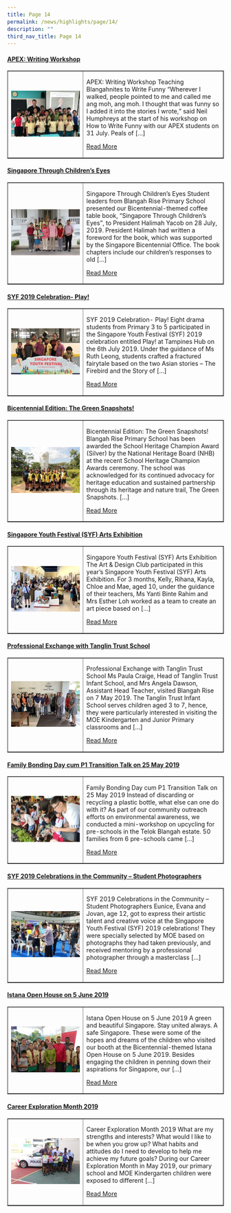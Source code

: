 ```yaml
---
title: Page 14
permalink: /news/highlights/page/14/
description: ""
third_nav_title: Page 14
---
```

<h4><strong><a href="/2019/10/08/apex-writing-workshop/" rel="bookmark">APEX: Writing Workshop</a></strong></h4>
<table style="border-collapse: collapse; width: 100%;" border="1">
<tbody>
<tr>
<td style="width: 35%;"><a href="/2019/10/08/apex-writing-workshop/"><img src="/images/h141.jpeg"></a></td>
<td style="width: 65%;">
<p>APEX: Writing Workshop Teaching Blangahnites to Write Funny “Wherever I walked, people pointed to me and called me ang moh, ang moh. I thought that was funny so I added it into the stories I wrote,” said Neil Humphreys at the start of his workshop on How to Write Funny with our APEX students on 31 July. Peals of […]</p>
<p><a href="/2019/10/08/apex-writing-workshop/">Read More</a></p>
</td>
</tr>
</tbody>
</table>

<h4><strong><a href="/2019/10/08/singapore-through-childrens-eyes/" rel="bookmark">Singapore Through Children&rsquo;s Eyes</a></strong></h4>
<table style="border-collapse: collapse; width: 100%;" border="1">
<tbody>
<tr>
<td style="width: 35%;"><a href="/2019/10/08/singapore-through-childrens-eyes/"><img src="/images/h142.jpg"></a></td>
<td style="width: 65%;">
<p>
Singapore Through Children’s Eyes Student leaders from Blangah Rise Primary School presented our Bicentennial-themed coffee table book, “Singapore Through Children’s Eyes”, to President Halimah Yacob on 28 July, 2019.  President Halimah had written a foreword for the book, which was supported by the Singapore Bicentennial Office. The book chapters include our children’s responses to old […]</p>
<p><a href="/2019/10/08/singapore-through-childrens-eyes/">Read More</a></p>
</td>
</tr>
</tbody>
</table>

<h4><strong><a href="/2019/10/08/syf-2019-celebration-play/" rel="bookmark">SYF 2019 Celebration- Play!</a></strong></h4>
<table style="border-collapse: collapse; width: 100%;" border="1">
<tbody>
<tr>
<td style="width: 35%;"><a href="/2019/10/08/syf-2019-celebration-play/"><img src="/images/h143.jpg"></a></td>
<td style="width: 65%;">
<p>SYF 2019 Celebration- Play! Eight drama students from Primary 3 to 5 participated in the Singapore Youth Festival (SYF) 2019 celebration entitled Play! at Tampines Hub on the 6th July 2019. Under the guidance of Ms Ruth Leong, students crafted a fractured fairytale based on the two Asian stories – The Firebird and the Story of […]</p>
<p><a href="/2019/10/08/syf-2019-celebration-play/">Read More</a></p>
</td>
</tr>
</tbody>
</table>

<h4><strong><a href="/2019/10/08/bicentennial-edition-the-green-snapshots/" rel="bookmark">Bicentennial Edition: The Green Snapshots!</a></strong></h4>
<table style="border-collapse: collapse; width: 100%;" border="1">
<tbody>
<tr>
<td style="width: 35%;"><a href="/2019/10/08/bicentennial-edition-the-green-snapshots/"><img src="/images/h144.jpg"></a></td>
<td style="width: 65%;">
<p>Bicentennial Edition: The Green Snapshots! Blangah Rise Primary School has been awarded the School Heritage Champion Award (Silver) by the National Heritage Board (NHB) at the recent School Heritage Champion Awards ceremony. The school was acknowledged for its continued advocacy for heritage education and sustained partnership through its heritage and nature trail, The Green Snapshots. […]</p>
<p><a href="/2019/10/08/bicentennial-edition-the-green-snapshots/">Read More</a></p>
</td>
</tr>
</tbody>
</table>

<h4><strong><a href="/2019/10/08/singapore-youth-festival-syf-arts-exhibition/" rel="bookmark">Singapore Youth Festival (SYF) Arts Exhibition</a></strong></h4>
<table style="border-collapse: collapse; width: 100%;" border="1">
<tbody>
<tr>
<td style="width: 35%;"><a href="/2019/10/08/singapore-youth-festival-syf-arts-exhibition/"><img src="/images/h145.jpg"></a></td>
<td style="width: 65%;">
<p>Singapore Youth Festival (SYF) Arts Exhibition The Art & Design Club participated in this year’s Singapore Youth Festival (SYF) Arts Exhibition. For 3 months, Kelly, Rihana, Kayla, Chloe and Mae, aged 10, under the guidance of their teachers, Ms Yanti Binte Rahim and Mrs Esther Loh worked as a team to create an art piece based on […]</p>
<p><a href="/2019/10/08/singapore-youth-festival-syf-arts-exhibition/">Read More</a></p>
</td>
</tr>
</tbody>
</table>

<h4><strong><a href="/2019/10/08/professional-exchange-with-tanglin-trust-school/" rel="bookmark">Professional Exchange with Tanglin Trust School</a>
</strong></h4>
<table style="border-collapse: collapse; width: 100%;" border="1">
<tbody>
<tr>
<td style="width: 35%;"><a href="/2019/10/08/professional-exchange-with-tanglin-trust-school/"><img src="/images/h146.jpg"></a></td>
<td style="width: 65%;">
<p>Professional Exchange with Tanglin Trust School Ms Paula Craige, Head of Tanglin Trust Infant School, and Mrs Angela Dawson, Assistant Head Teacher, visited Blangah Rise on 7 May 2019. The Tanglin Trust Infant School serves children aged 3 to 7, hence, they were particularly interested in visiting the MOE Kindergarten and Junior Primary classrooms and […]</p>
<p><a href="/2019/10/08/professional-exchange-with-tanglin-trust-school/">Read More</a></p>
</td>
</tr>
</tbody>
</table>

<h4><strong><a href="/2019/10/08/family-bonding-day-cum-p1-transition-talk-on-25-may-2019/" rel="bookmark">Family Bonding Day cum P1 Transition Talk on 25 May 2019</a></strong></h4>
<table style="border-collapse: collapse; width: 100%;" border="1">
<tbody>
<tr>
<td style="width: 35%;"><a href="/2019/10/08/family-bonding-day-cum-p1-transition-talk-on-25-may-2019/"><img src="/images/h147.jpg"></a></td>
<td style="width: 65%;">
<p>Family Bonding Day cum P1 Transition Talk on 25 May 2019 Instead of discarding or recycling a plastic bottle, what else can one do with it? As part of our community outreach efforts on environmental awareness, we conducted a mini-workshop on upcycling for pre-schools in the Telok Blangah estate. 50 families from 6 pre-schools came […]</p>
<p><a href="/2019/10/08/family-bonding-day-cum-p1-transition-talk-on-25-may-2019/">Read More</a></p>
</td>
</tr>
</tbody>
</table>

<h4><strong><a href="/2019/10/08/syf-2019-celebrations-in-the-community-student-photographers/" rel="bookmark">SYF 2019 Celebrations in the Community &ndash; Student Photographers</a></strong></h4>
<table style="border-collapse: collapse; width: 100%;" border="1">
<tbody>
<tr>
<td style="width: 35%;"><a href="/2019/10/08/syf-2019-celebrations-in-the-community-student-photographers/"><img src="/images/h148.jpg"></a></td>
<td style="width: 65%;">
<p>SYF 2019 Celebrations in the Community – Student Photographers Eunice, Evana and Jovan, age 12, got to express their artistic talent and creative voice at the Singapore Youth Festival (SYF) 2019 celebrations! They were specially selected by MOE based on photographs they had taken previously, and received mentoring by a professional photographer through a masterclass […]</p>
<p><a href="/2019/10/08/syf-2019-celebrations-in-the-community-student-photographers/">Read More</a></p>
</td>
</tr>
</tbody>
</table>

<h4><strong><a href="/2019/10/08/istana-open-house-on-5-june-2019/" rel="bookmark">Istana Open House on 5 June 2019</a></strong></h4>
<table style="border-collapse: collapse; width: 100%;" border="1">
<tbody>
<tr>
<td style="width: 35%;"><a href="/2019/10/08/istana-open-house-on-5-june-2019/"><img src="/images/h149.jpg"></a></td>
<td style="width: 65%;">
<p>Istana Open House on 5 June 2019 A green and beautiful Singapore. Stay united always. A safe Singapore. These were some of the hopes and dreams of the children who visited our booth at the Bicentennial-themed Istana Open House on 5 June 2019. Besides engaging the children in penning down their aspirations for Singapore, our […]</p>
<p><a href="/2019/10/08/istana-open-house-on-5-june-2019/">Read More</a></p>
</td>
</tr>
</tbody>
</table>

<h4><strong><a href="/2019/10/08/career-exploration-month-2019/" rel="bookmark">Career Exploration Month 2019</a></strong></h4>
<table style="border-collapse: collapse; width: 100%;" border="1">
<tbody>
<tr>
<td style="width: 35%;"><a href="/2019/10/08/career-exploration-month-2019/"><img src="/images/h1410.jpg"></a></td>
<td style="width: 65%;">
<p>Career Exploration Month 2019 What are my strengths and interests? What would I like to be when you grow up? What habits and attitudes do I need to develop to help me achieve my future goals? During our Career Exploration Month in May 2019, our primary school and MOE Kindergarten children were exposed to different […]</p>
<p><a href="/2019/10/08/career-exploration-month-2019/">Read More</a></p>
</td>
</tr>
</tbody>
</table>